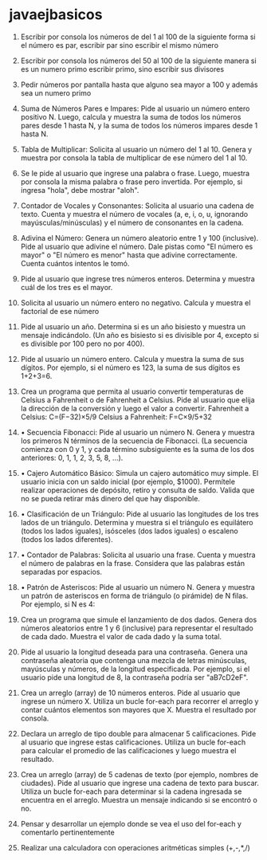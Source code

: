 # javaejbasicos
1. Escribir por consola los números de del 1 al 100 de la siguiente forma
si el número es par, escribir par sino escribir el mismo número
2. Escribir por consola los números del 50 al 100 de la siguiente manera si es un numero primo
escribir primo, sino escribir sus divisores
3. Pedir números por pantalla hasta que alguno sea mayor a 100 y además sea un numero primo
4. Suma de Números Pares e Impares: Pide al usuario un número entero positivo N. Luego,
calcula y muestra la suma de todos los números pares desde 1 hasta N, y la suma de todos los
números impares desde 1 hasta N.
5. Tabla de Multiplicar: Solicita al usuario un número del 1 al 10. Genera y muestra por consola
la tabla de multiplicar de ese número del 1 al 10.
6. Se Ie pide al usuario que ingrese una palabra o frase. Luego, muestra por consola la misma
palabra o frase pero invertida. Por ejemplo, si ingresa &quot;hola&quot;, debe mostrar &quot;aloh&quot;.
7. Contador de Vocales y Consonantes: Solicita al usuario una cadena de texto. Cuenta y
muestra el número de vocales (a, e, i, o, u, ignorando mayúsculas/minúsculas) y el número de
consonantes en la cadena.
8. Adivina el Número: Genera un número aleatorio entre 1 y 100 (inclusive). Pide al usuario
que adivine el número. Dale pistas como &quot;El número es mayor&quot; o &quot;El número es menor&quot;
hasta que adivine correctamente. Cuenta cuántos intentos le tomó.
9. Pide al usuario que ingrese tres números enteros. Determina y muestra cuál de los tres es el
mayor.
10. Solicita al usuario un número entero no negativo. Calcula y muestra el factorial de ese
número
11. Pide al usuario un año. Determina si es un año bisiesto y muestra un mensaje indicándolo.
(Un año es bisiesto si es divisible por 4, excepto si es divisible por 100 pero no por 400).
12. Pide al usuario un número entero. Calcula y muestra la suma de sus dígitos. Por ejemplo, si el
número es 123, la suma de sus dígitos es 1+2+3=6.
13. Crea un programa que permita al usuario convertir temperaturas de Celsius a Fahrenheit o de
Fahrenheit a Celsius. Pide al usuario que elija la dirección de la conversión y luego el valor a
convertir.
Fahrenheit a Celsius: C=(F−32)×5/9
Celsius a Fahrenheit: F=C×9/5+32

14. • Secuencia Fibonacci: Pide al usuario un número N. Genera y muestra los primeros N
términos de la secuencia de Fibonacci. (La secuencia comienza con 0 y 1, y cada término
subsiguiente es la suma de los dos anteriores: 0, 1, 1, 2, 3, 5, 8, ...).

15. • Cajero Automático Básico: Simula un cajero automático muy simple. El usuario inicia con
un saldo inicial (por ejemplo, $1000). Permítele realizar operaciones de depósito, retiro y
consulta de saldo. Valida que no se pueda retirar más dinero del que hay disponible.
16. • Clasificación de un Triángulo: Pide al usuario las longitudes de los tres lados de un
triángulo. Determina y muestra si el triángulo es equilátero (todos los lados iguales), isósceles
(dos lados iguales) o escaleno (todos los lados diferentes).
17. • Contador de Palabras: Solicita al usuario una frase. Cuenta y muestra el número de palabras
en la frase. Considera que las palabras están separadas por espacios.
18. • Patrón de Asteriscos: Pide al usuario un número N. Genera y muestra un patrón de
asteriscos en forma de triángulo (o pirámide) de N filas. Por ejemplo, si N es 4:
19. Crea un programa que simule el lanzamiento de dos dados. Genera dos números aleatorios
entre 1 y 6 (inclusive) para representar el resultado de cada dado. Muestra el valor de cada
dado y la suma total.
20. Pide al usuario la longitud deseada para una contraseña. Genera una contraseña aleatoria que
contenga una mezcla de letras minúsculas, mayúsculas y números, de la longitud
especificada. Por ejemplo, si el usuario pide una longitud de 8, la contraseña podría ser
&quot;aB7cD2eF&quot;.
21. Crea un arreglo (array) de 10 números enteros. Pide al usuario que ingrese un número X.
Utiliza un bucle for-each para recorrer el arreglo y contar cuántos elementos son mayores que
X. Muestra el resultado por consola.
22. Declara un arreglo de tipo double para almacenar 5 calificaciones. Pide al usuario que ingrese
estas calificaciones. Utiliza un bucle for-each para calcular el promedio de las calificaciones
y luego muestra el resultado.
23. Crea un arreglo (array) de 5 cadenas de texto (por ejemplo, nombres de ciudades). Pide al
usuario que ingrese una cadena de texto para buscar. Utiliza un bucle for-each para
determinar si la cadena ingresada se encuentra en el arreglo. Muestra un mensaje indicando si
se encontró o no.
24. Pensar y desarrollar un ejemplo donde se vea el uso del for-each y comentarlo
pertinentemente
25. Realizar una calculadora con operaciones aritméticas simples (+,-,*,/)
